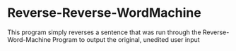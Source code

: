 # Reverse-Reverse-WordMachine
This program simply reverses a sentence that was run through the Reverse-Word-Machine Program to output the original, unedited user input
